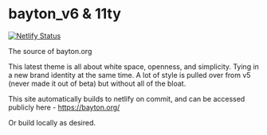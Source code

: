 # bayton_v6 & 11ty

[![Netlify Status](https://api.netlify.com/api/v1/badges/7d5c5418-3a52-4195-82ff-383ae41d4891/deploy-status)](https://app.netlify.com/sites/bayton/deploys)

The source of bayton.org

This latest theme is all about white space, openness, and simplicity. Tying in a new brand identity at the same time. A lot of style is pulled over from v5 (never made it out of beta) but without all of the bloat.

This site automatically builds to netlify on commit, and can be accessed publicly here - https://bayton.org/

Or build locally as desired. 
